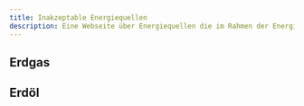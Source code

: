 ```yaml
---
title: Inakzeptable Energiequellen
description: Eine Webseite über Energiequellen die im Rahmen der Energiewende in Deutschland ersetzt werden müssen.
---
```


## Erdgas

## Erdöl
